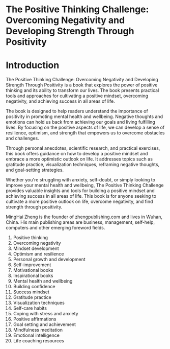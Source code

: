 # The Positive Thinking Challenge: Overcoming Negativity and Developing Strength Through Positivity

# Introduction

The Positive Thinking Challenge: Overcoming Negativity and Developing Strength Through Positivity is a book that explores the power of positive thinking and its ability to transform our lives. The book presents practical tools and approaches for cultivating a positive mindset, overcoming negativity, and achieving success in all areas of life.

The book is designed to help readers understand the importance of positivity in promoting mental health and wellbeing. Negative thoughts and emotions can hold us back from achieving our goals and living fulfilling lives. By focusing on the positive aspects of life, we can develop a sense of resilience, optimism, and strength that empowers us to overcome obstacles and challenges.

Through personal anecdotes, scientific research, and practical exercises, this book offers guidance on how to develop a positive mindset and embrace a more optimistic outlook on life. It addresses topics such as gratitude practice, visualization techniques, reframing negative thoughts, and goal-setting strategies.

Whether you're struggling with anxiety, self-doubt, or simply looking to improve your mental health and wellbeing, The Positive Thinking Challenge provides valuable insights and tools for building a positive mindset and achieving success in all areas of life. This book is for anyone seeking to cultivate a more positive outlook on life, overcome negativity, and find strength through positivity.

MingHai Zheng is the founder of zhengpublishing.com and lives in Wuhan, China. His main publishing areas are business, management, self-help, computers and other emerging foreword fields.



1. Positive thinking
2. Overcoming negativity
3. Mindset development
4. Optimism and resilience
5. Personal growth and development
6. Self-improvement
7. Motivational books
8. Inspirational books
9. Mental health and wellbeing
10. Building confidence
11. Success mindset
12. Gratitude practice
13. Visualization techniques
14. Self-care habits
15. Coping with stress and anxiety
16. Positive affirmations
17. Goal setting and achievement
18. Mindfulness meditation
19. Emotional intelligence
20. Life coaching resources

